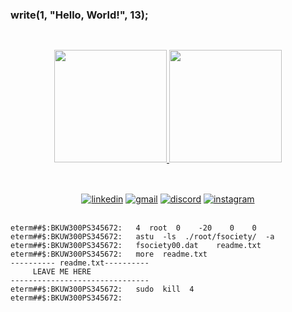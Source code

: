 ### write(1, "Hello, World!", 13);

##

<div align="center"><br>
	<a href="https://github.com/araggohnxd">
		<img height="180em" src="https://github-readme-stats.vercel.app/api?username=araggohnxd&count_private=true&show_icons=true&theme=jolly&bg_color=10,291B3E,8A2BE2">
		<img height="180em" src="https://github-readme-stats.vercel.app/api/top-langs/?username=araggohnxd&layout=compact&theme=jolly&bg_color=100,8A2BE2,291B3E">
	</a>
</div>

##

<div align="center"><br>
	<a href="https://www.linkedin.com/in/moliveirac/" target="_blank"><img alt="linkedin" src="https://img.shields.io/badge//-moliveirac-8A2BE2?labelColor=291B3E&style=for-the-badge&logo=linkedin&logoColor=8A2BE2"></a>
	<a href="mailto:moliveiracdev@gmail.com" target="_blank"><img alt="gmail" src="https://img.shields.io/badge/moliveiracdev-@gmail.com-8A2BE2?labelColor=291B3E&style=for-the-badge&logo=gmail&logoColor=8A2BE2"></a>
	<a href="https://discord.com/users/207233878283386884" target="_blank"><img alt="discord" src="https://img.shields.io/badge/araggohnxd-%236833-8A2BE2?labelColor=291B3E&style=for-the-badge&logo=discord&logoColor=8A2BE2"></a>
	<a href="https://www.instagram.com/araggohnxd/" target="_blank"><img alt="instagram" src="https://img.shields.io/badge//-araggohnxd-8A2BE2?labelColor=291B3E&style=for-the-badge&logo=instagram&logoColor=8A2BE2"></a>
</div><br>
		
```
eterm##$:BKUW300PS345672:	4  root  0    -20    0    0
eterm##$:BKUW300PS345672:	astu  -ls  ./root/fsociety/  -a
eterm##$:BKUW300PS345672:	fsociety00.dat    readme.txt
eterm##$:BKUW300PS345672:	more  readme.txt
---------- readme.txt----------
	 LEAVE ME HERE
-------------------------------
eterm##$:BKUW300PS345672:	sudo  kill  4
eterm##$:BKUW300PS345672:	
```

